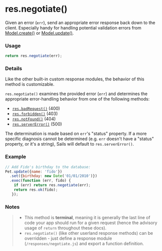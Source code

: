# res.negotiate()

Given an error (`err`), send an appropriate error response back down to the client.  Especially handy for handling potential validation errors from [Model.create()](http://sailsjs.org/documentation/reference/waterline/models/create.html) or [Model.update()](http://sailsjs.org/documentation/reference/waterline/models/update.html).

### Usage

```js
return res.negotiate(err);
```

### Details

Like the other built-in custom response modules, the behavior of this method is customizable.

`res.negotiate()` examines the provided error (`err`) and determines the appropriate error-handling behavior from one of the following methods:

+ [`res.badRequest()`](http://sailsjs.org/documentation/anatomy/myApp/api/responses/badRequest.js.html)   (400)
+ [`res.forbidden()`](http://sailsjs.org/documentation/anatomy/myApp/api/responses/forbidden.js.html)    (403)
+ [`res.notFound()`](http://sailsjs.org/documentation/anatomy/myApp/api/responses/notFound.js.html)     (404)
+ [`res.serverError()`](http://sailsjs.org/documentation/anatomy/myApp/api/responses/serverError.js.html)  (500)

The determination is made based on `err`'s "status" property.  If a more specific diagnosis cannot be determined (e.g. `err` doesn't have a "status" property, or it's a string), Sails will default to `res.serverError()`.



### Example


```javascript
// Add Fido's birthday to the database:
Pet.update({name: 'fido'})
  .set({birthday: new Date('01/01/2010')})
  .exec(function (err, fido) {
    if (err) return res.negotiate(err);
    return res.ok(fido);
   });
```


### Notes
> + This method is **terminal**, meaning it is generally the last line of code your app should run for a given request (hence the advisory usage of `return` throughout these docs).
>+ `res.negotiate()` (like other userland response methods) can be overridden - just define a response module (`/responses/negotiate.js`) and export a function definition.








<docmeta name="displayName" value="res.negotiate()">
<docmeta name="pageType" value="method">

